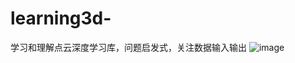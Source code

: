 # learning3d-
学习和理解点云深度学习库，问题启发式，关注数据输入输出
![image](https://github.com/user-attachments/assets/3a7b2414-902f-433f-9d87-6c89aa991c7e)
